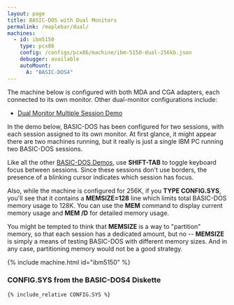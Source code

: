 ```yaml
---
layout: page
title: BASIC-DOS with Dual Monitors
permalink: /maplebar/dual/
machines:
  - id: ibm5150
    type: pcx86
    config: /configs/pcx86/machine/ibm-5150-dual-256kb.json
    debugger: available
    autoMount:
      A: "BASIC-DOS4"
---
```


The machine below is configured with both MDA and CGA adapters, each
connected to its own monitor.  Other dual-monitor configurations include:

  - [Dual Monitor Multiple Session Demo](multi/)

In the demo below, BASIC-DOS has been configured for two sessions, with each
session assigned to its own monitor.  At first glance, it might appear there
are two machines running, but it really is just a single IBM PC running two
BASIC-DOS sessions.

Like all the other [BASIC-DOS Demos](../), use **SHIFT-TAB** to toggle
keyboard focus between sessions.  Since these sessions don't use borders,
the presence of a blinking cursor indicates which session has focus.

Also, while the machine is configured for 256K, if you **TYPE CONFIG.SYS**,
you'll see that it contains a **MEMSIZE=128** line which limits total BASIC-DOS
memory usage to 128K.  You can use the **MEM** command to display current
memory usage and **MEM /D** for detailed memory usage.

You might be tempted to think that **MEMSIZE** is a way to "partition" memory,
so that each session has a dedicated amount, but no -- **MEMSIZE** is simply
a means of testing BASIC-DOS with different memory sizes.  And in any case,
partitioning memory would not be a good strategy.

{% include machine.html id="ibm5150" %}

### **CONFIG.SYS** from the BASIC-DOS4 Diskette

```
{% include_relative CONFIG.SYS %}
```
